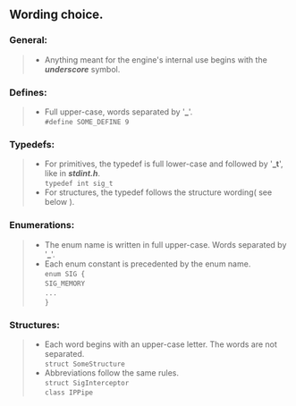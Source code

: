 ## Wording choice.

### General:

> - Anything meant for the engine's internal use begins with the ***underscore*** symbol.

### Defines:

> - Full upper-case, words separated by '**_**'.<br>
> `#define SOME_DEFINE 9`

### Typedefs:

> - For primitives, the typedef is full lower-case and followed by '**_t**', like in ***stdint.h***.<br>
> `typedef int sig_t`<br>
> - For structures, the typedef follows the structure wording( see below ).

### Enumerations:

> - The enum name is written in full upper-case. Words separated by '**_**'.
> - Each enum constant is precedented by the enum name.<br>
> `enum SIG {`<br>
> `SIG_MEMORY`<br>
> `...`<br>
> `}`

### Structures:

> - Each word begins with an upper-case letter. The words are not separated.<br>
> `struct SomeStructure`
> - Abbreviations follow the same rules.<br>
> `struct SigInterceptor`<br>
> `class IPPipe`